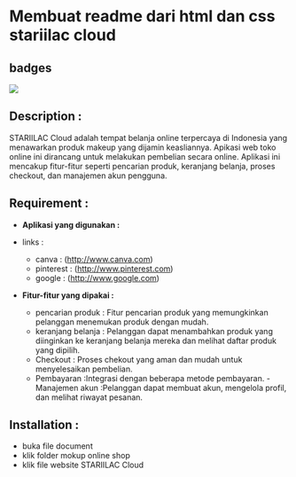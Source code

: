 # Membuat readme dari html dan css stariilac cloud


## badges
![](https://img.shields.io/badge/STARIILAC_Cloud-green)




## Description :
STARIILAC Cloud adalah tempat belanja online terpercaya di Indonesia yang menawarkan produk makeup yang dijamin keasliannya. Apikasi web toko online ini dirancang untuk melakukan pembelian secara online. Aplikasi ini mencakup fitur-fitur seperti pencarian produk, keranjang belanja, proses checkout, dan manajemen akun pengguna.


## Requirement :

- **Aplikasi yang digunakan :**
- links :
   - canva : (http://www.canva.com)
   - pinterest : (http://www.pinterest.com)
   - google : (http://www.google.com)


- **Fitur-fitur yang dipakai :**
   - pencarian produk : Fitur pencarian produk yang memungkinkan pelanggan menemukan produk dengan mudah.
   - keranjang belanja : Pelanggan dapat menambahkan produk yang diinginkan ke keranjang belanja mereka dan melihat daftar produk yang dipilih.
   - Checkout : Proses chekout yang aman dan mudah untuk menyelesaikan pembelian.
   - Pembayaran :Integrasi dengan beberapa metode pembayaran.
   -Manajemen akun :Pelanggan dapat membuat akun, mengelola profil, dan melihat riwayat pesanan.




## Installation :
- buka file document
- klik folder mokup online shop
- klik file website STARIILAC Cloud
